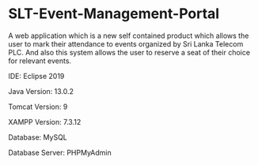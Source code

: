 # SLT-Event-Management-Portal
A web application which is a new self contained product which allows the user to mark their attendance to events organized by Sri Lanka Telecom PLC. And also this system allows the user to reserve a seat of their choice for relevant events.

IDE: Eclipse 2019

Java Version: 13.0.2

Tomcat Version: 9

XAMPP Version: 7.3.12

Database: MySQL

Database Server: PHPMyAdmin
